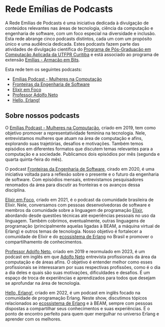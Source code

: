 # Rede Emílias de Podcasts

A Rede Emílias de Podcasts é uma iniciativa dedicada à divulgação de conteúdos relevantes nas áreas de tecnologia, ciência da computação e engenharia de software, com um foco especial na diversidade e inclusão. Esta rede abrange cinco podcasts distintos, cada um com um propósito único e uma audiência dedicada. Estes podcasts fazem parte das atividades de divulgação científica do [Programa de Pós-Graduação em Computação Aplicada da UTFPR Curitiba](http://ppgca.ct.utfpr.edu.br/) e está associado ao programa de extensão [Emílias - Armação em Bits](https://utfpr.curitiba.br/emilias/).


Esta rede tem os seguintes podcasts:

- [Emílias Podcast - Mulheres na Computação](https://adolfont.github.io/extension/podcasts/emilias)
- [Fronteiras da Engenharia de Software](https://fronteirases.github.io/)
- [Elixir em Foco](https://www.elixiremfoco.com/)
- [Professor Adolfo Neto](https://adolfont.github.io/extension/podcasts/adolfont)
- [Hello, Erlang!](https://helloerlang.github.io/)


## Sobre nossos podcasts

O [Emílias Podcast - Mulheres na Computação](https://adolfont.github.io/extension/podcasts/emilias), criado em 2019, tem como objetivo promover a representatividade feminina na tecnologia. Nele, entrevistamos mulheres que atuam na área de computação e afins, explorando suas trajetórias, desafios e motivações. Também temos episódios em diferentes formatos que discutem temas relevantes para a computação e a sociedade. Publicamos dois episódios por mês (segunda e quarta quinta-feira do mês).

O podcast [Fronteiras da Engenharia de Software](https://fronteirases.github.io/), cirado em 2020, é uma iniciativa voltada para a reflexão sobre o presente e o futuro da engenharia de software. Com episódios mensais, entrevistamos pesquisadores renomados da área para discutir as fronteiras e os avanços dessa disciplina. 

[Elixir em Foco](http://elixiremfoco.com), criado em 2021, é o podcast da comunidade brasileira de Elixir. Nele, conversamos com pessoas desenvolvedoras de software e membros da comunidade sobre a linguagem de programação [Elixir](https://adolfont.github.io/util/elixir), abordando desde questões técnicas até experiências pessoais no uso da linguagem. Também cobrimos, eventualmente, outras linguagens de programação (principalmente aquelas ligadas à BEAM, a máquina virtual de Erlang) e outros temas de tecnologia. Nosso objetivo é fortalecer a comunidade de Elixir e do [ecossistema de Erlang](https://bit.ly/3Sl8XTO) no Brasil e promover o compartilhamento de conhecimentos.

[Professor Adolfo Neto](https://adolfont.github.io/extension/podcasts/adolfont), criado em 2019 e reormulado em 2023, é um podcast em inglês em que [Adolfo Neto](https://adolfont.github.io/) entrevista profissionais da área da computação e de áreas afins. O objetivo é entender melhor como esses profissionais se interessaram por suas respectivas profissões, como é o dia a dia deles e quais são suas motivações, dificuldades e desafios. É um espaço de troca de experiências e aprendizados para todos que desejam se aprofundar na área de tecnologia.

[Hello, Erlang!](https://helloerlang.github.io/), criado em 2022, é um podcast em inglês focado na comunidade de programação Erlang. Neste show, discutimos tópicos relacionados ao [ecossistema de Erlang](https://bit.ly/3Sl8XTO) e à BEAM, sempre com pessoas dispostas a compartilhar seus conhecimentos e suas experiências. É o ponto de encontro perfeito para quem quer mergulhar no universo Erlang e aprender com os melhores.

